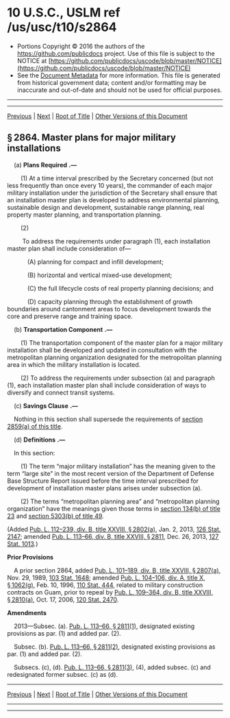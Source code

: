 ---
---

# 10 U.S.C., USLM ref /us/usc/t10/s2864

* Portions Copyright © 2016 the authors of the https://github.com/publicdocs project.
  Use of this file is subject to the NOTICE at [https://github.com/publicdocs/uscode/blob/master/NOTICE](https://github.com/publicdocs/uscode/blob/master/NOTICE)
* See the [Document Metadata](././../../../../../../..//README.md) for more information.
  This file is generated from historical government data; content and/or formatting may be inaccurate and out-of-date and should not be used for official purposes.

----------
----------

[Previous](./../../../../../../..//us/usc/t10/stA/ptIV/ch169/schIII/m__us_usc_t10_s2863.md) | [Next](./../../../../../../..//us/usc/t10/stA/ptIV/ch169/schIII/m__us_usc_t10_s2865.md) | [Root of Title](./../../../../../../../) | [Other Versions of this Document](https://publicdocs.github.io/go/links?ns=uslm&ref=%2Fus%2Fusc%2Ft10%2Fs2864)

## § 2864. Master plans for major military installations

    (a)  __Plans Required__  __.—__ 

        (1) At a time interval prescribed by the Secretary concerned (but not less frequently than once every 10 years), the commander of each major military installation under the jurisdiction of the Secretary shall ensure that an installation master plan is developed to address environmental planning, sustainable design and development, sustainable range planning, real property master planning, and transportation planning.

        (2)

         To address the requirements under paragraph (1), each installation master plan shall include consideration of—

            (A) planning for compact and infill development;

            (B) horizontal and vertical mixed-use development;

            (C) the full lifecycle costs of real property planning decisions; and

            (D) capacity planning through the establishment of growth boundaries around cantonment areas to focus development towards the core and preserve range and training space.

    (b)  __Transportation Component__  __.—__ 

        (1) The transportation component of the master plan for a major military installation shall be developed and updated in consultation with the metropolitan planning organization designated for the metropolitan planning area in which the military installation is located.

        (2) To address the requirements under subsection (a) and paragraph (1), each installation master plan shall include consideration of ways to diversify and connect transit systems.

    (c)  __Savings Clause__  __.—__ 

    Nothing in this section shall supersede the requirements of [section 2859(a) of this title][/us/usc/t10/s2859/a].

    (d)  __Definitions__  __.—__ 

    In this section:

        (1) The term “major military installation” has the meaning given to the term “large site” in the most recent version of the Department of Defense Base Structure Report issued before the time interval prescribed for development of installation master plans arises under subsection (a).

        (2) The terms “metropolitan planning area” and “metropolitan planning organization” have the meanings given those terms in [section 134(b) of title 23][/us/usc/t23/s134/b] and [section 5303(b) of title 49][/us/usc/t49/s5303/b].

(Added [Pub. L. 112–239, div. B, title XXVIII, § 2802(a)][/us/pl/112/239/s2802/a], Jan. 2, 2013, [126 Stat. 2147][/us/stat/126/2147]; amended [Pub. L. 113–66, div. B, title XXVIII, § 2811][/us/pl/113/66/s2811], Dec. 26, 2013, [127 Stat. 1013][/us/stat/127/1013].)

 __Prior Provisions__ 

    A prior section 2864, added [Pub. L. 101–189, div. B, title XXVIII, § 2807(a)][/us/pl/101/189/s2807/a], Nov. 29, 1989, [103 Stat. 1648][/us/stat/103/1648]; amended [Pub. L. 104–106, div. A, title X, § 1062(g)][/us/pl/104/106/s1062/g], Feb. 10, 1996, [110 Stat. 444][/us/stat/110/444], related to military construction contracts on Guam, prior to repeal by [Pub. L. 109–364, div. B, title XXVIII, § 2810(a)][/us/pl/109/364/s2810/a], Oct. 17, 2006, [120 Stat. 2470][/us/stat/120/2470].

 __Amendments__ 

    2013—Subsec. (a). [Pub. L. 113–66, § 2811(1)][/us/pl/113/66/s2811/1], designated existing provisions as par. (1) and added par. (2).

    Subsec. (b). [Pub. L. 113–66, § 2811(2)][/us/pl/113/66/s2811/2], designated existing provisions as par. (1) and added par. (2).

    Subsecs. (c), (d). [Pub. L. 113–66, § 2811(3)][/us/pl/113/66/s2811/3], (4), added subsec. (c) and redesignated former subsec. (c) as (d).

----------

[Previous](./../../../../../../..//us/usc/t10/stA/ptIV/ch169/schIII/m__us_usc_t10_s2863.md) | [Next](./../../../../../../..//us/usc/t10/stA/ptIV/ch169/schIII/m__us_usc_t10_s2865.md) | [Root of Title](./../../../../../../../) | [Other Versions of this Document](https://publicdocs.github.io/go/links?ns=uslm&ref=%2Fus%2Fusc%2Ft10%2Fs2864)

----------
----------

[/us/usc/t10/s2859/a]: https://publicdocs.github.io/go/links?ns=uslm&ref=%2Fus%2Fusc%2Ft10%2Fs2859%2Fa
[/us/usc/t23/s134/b]: https://publicdocs.github.io/go/links?ns=uslm&ref=%2Fus%2Fusc%2Ft23%2Fs134%2Fb
[/us/usc/t49/s5303/b]: https://publicdocs.github.io/go/links?ns=uslm&ref=%2Fus%2Fusc%2Ft49%2Fs5303%2Fb
[/us/pl/112/239/s2802/a]: https://publicdocs.github.io/go/links?ns=uslm&ref=%2Fus%2Fpl%2F112%2F239%2Fs2802%2Fa
[/us/stat/126/2147]: https://publicdocs.github.io/go/links?ns=uslm&ref=%2Fus%2Fstat%2F126%2F2147
[/us/pl/113/66/s2811]: https://publicdocs.github.io/go/links?ns=uslm&ref=%2Fus%2Fpl%2F113%2F66%2Fs2811
[/us/stat/127/1013]: https://publicdocs.github.io/go/links?ns=uslm&ref=%2Fus%2Fstat%2F127%2F1013
[/us/pl/101/189/s2807/a]: https://publicdocs.github.io/go/links?ns=uslm&ref=%2Fus%2Fpl%2F101%2F189%2Fs2807%2Fa
[/us/stat/103/1648]: https://publicdocs.github.io/go/links?ns=uslm&ref=%2Fus%2Fstat%2F103%2F1648
[/us/pl/104/106/s1062/g]: https://publicdocs.github.io/go/links?ns=uslm&ref=%2Fus%2Fpl%2F104%2F106%2Fs1062%2Fg
[/us/stat/110/444]: https://publicdocs.github.io/go/links?ns=uslm&ref=%2Fus%2Fstat%2F110%2F444
[/us/pl/109/364/s2810/a]: https://publicdocs.github.io/go/links?ns=uslm&ref=%2Fus%2Fpl%2F109%2F364%2Fs2810%2Fa
[/us/stat/120/2470]: https://publicdocs.github.io/go/links?ns=uslm&ref=%2Fus%2Fstat%2F120%2F2470
[/us/pl/113/66/s2811/1]: https://publicdocs.github.io/go/links?ns=uslm&ref=%2Fus%2Fpl%2F113%2F66%2Fs2811%2F1
[/us/pl/113/66/s2811/2]: https://publicdocs.github.io/go/links?ns=uslm&ref=%2Fus%2Fpl%2F113%2F66%2Fs2811%2F2
[/us/pl/113/66/s2811/3]: https://publicdocs.github.io/go/links?ns=uslm&ref=%2Fus%2Fpl%2F113%2F66%2Fs2811%2F3


